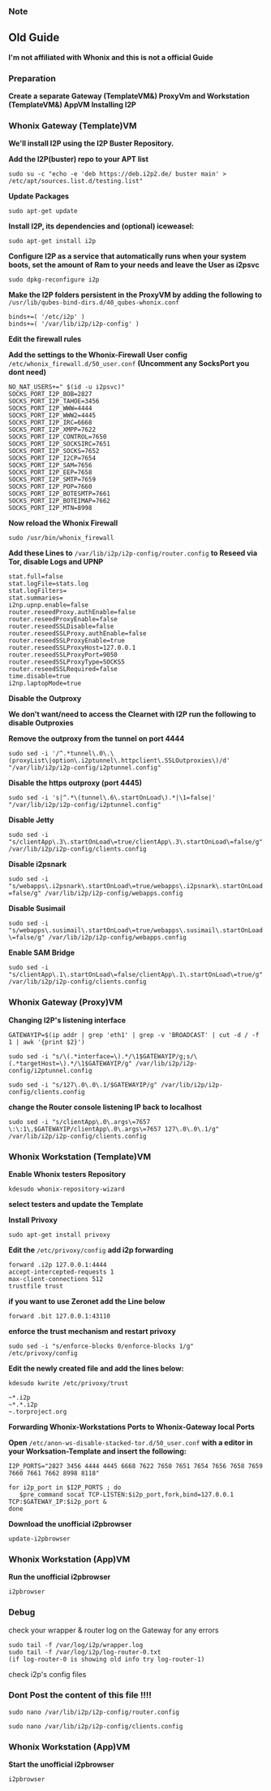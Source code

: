 
### Note
## Old Guide 
**I'm not affiliated with Whonix and this is not a official Guide**


### Preparation

**Create a separate Gateway (TemplateVM&) ProxyVm and Workstation (TemplateVM&) AppVM
Installing I2P**
### Whonix Gateway (Template)VM


**We'll install I2P using the I2P Buster Repository.**

**Add the I2P(buster) repo to your APT list**

`sudo su -c "echo -e 'deb https://deb.i2p2.de/ buster main' > /etc/apt/sources.list.d/testing.list"`

**Update Packages**

`sudo apt-get update`

**Install I2P, its dependencies and (optional) iceweasel:**

`sudo apt-get install i2p`

**Configure I2P as a service that automatically runs when your system boots, set the amount of Ram to your needs and leave the User as i2psvc**

`sudo dpkg-reconfigure i2p`

**Make the I2P folders persistent in the ProxyVM by adding the following to** `/usr/lib/qubes-bind-dirs.d/40_qubes-whonix.conf`

```
binds+=( '/etc/i2p' )
binds+=( '/var/lib/i2p/i2p-config' )
```


**Edit the firewall rules**

**Add the settings to the Whonix-Firewall User config** `/etc/whonix_firewall.d/50_user.conf` **(Uncomment any SocksPort you dont need)**

```
NO_NAT_USERS+=" $(id -u i2psvc)"
SOCKS_PORT_I2P_BOB=2827
SOCKS_PORT_I2P_TAHOE=3456
SOCKS_PORT_I2P_WWW=4444
SOCKS_PORT_I2P_WWW2=4445
SOCKS_PORT_I2P_IRC=6668
SOCKS_PORT_I2P_XMPP=7622
SOCKS_PORT_I2P_CONTROL=7650
SOCKS_PORT_I2P_SOCKSIRC=7651
SOCKS_PORT_I2P_SOCKS=7652
SOCKS_PORT_I2P_I2CP=7654
SOCKS_PORT_I2P_SAM=7656
SOCKS_PORT_I2P_EEP=7658
SOCKS_PORT_I2P_SMTP=7659
SOCKS_PORT_I2P_POP=7660
SOCKS_PORT_I2P_BOTESMTP=7661
SOCKS_PORT_I2P_BOTEIMAP=7662
SOCKS_PORT_I2P_MTN=8998
```

**Now reload the Whonix Firewall**

`sudo /usr/bin/whonix_firewall`

**Add these Lines to** `/var/lib/i2p/i2p-config/router.config` **to Reseed via Tor, disable Logs and UPNP**

```
stat.full=false
stat.logFile=stats.log
stat.logFilters=
stat.summaries=
i2np.upnp.enable=false
router.reseedProxy.authEnable=false
router.reseedProxyEnable=false
router.reseedSSLDisable=false
router.reseedSSLProxy.authEnable=false
router.reseedSSLProxyEnable=true
router.reseedSSLProxyHost=127.0.0.1
router.reseedSSLProxyPort=9050
router.reseedSSLProxyType=SOCKS5
router.reseedSSLRequired=false
time.disable=true
i2np.laptopMode=true
```

**Disable the Outproxy**

**We don't want/need to access the Clearnet with I2P run the following to disable Outproxies**

**Remove the outproxy from the tunnel on port 4444**

`sudo sed -i '/^.*tunnel\.0\.\(proxyList\|option\.i2ptunnel\.httpclient\.SSLOutproxies\)/d' "/var/lib/i2p/i2p-config/i2ptunnel.config"`

**Disable the https outproxy (port 4445)**

`sudo sed -i 's|^.*\(tunnel\.6\.startOnLoad\).*|\1=false|' "/var/lib/i2p/i2p-config/i2ptunnel.config"`

**Disable Jetty**

`sudo sed -i "s/clientApp\.3\.startOnLoad\=true/clientApp\.3\.startOnLoad\=false/g" /var/lib/i2p/i2p-config/clients.config`

**Disable i2psnark**

`sudo sed -i "s/webapps\.i2psnark\.startOnLoad\=true/webapps\.i2psnark\.startOnLoad=false/g" /var/lib/i2p/i2p-config/webapps.config`

**Disable Susimail**

`sudo sed -i "s/webapps\.susimail\.startOnLoad\=true/webapps\.susimail\.startOnLoad\=false/g" /var/lib/i2p/i2p-config/webapps.config`

**Enable SAM Bridge**

`sudo sed -i "s/clientApp\.1\.startOnLoad\=false/clientApp\.1\.startOnLoad\=true/g" /var/lib/i2p/i2p-config/clients.config`


### Whonix Gateway (Proxy)VM

**Changing I2P's listening interface**

`GATEWAYIP=$(ip addr | grep 'eth1' | grep -v 'BROADCAST' | cut -d / -f 1 | awk '{print $2}')`

`sudo sed -i "s/\(.*interface=\).*/\1$GATEWAYIP/g;s/\(.*targetHost=\).*/\1$GATEWAYIP/g" /var/lib/i2p/i2p-config/i2ptunnel.config`

`sudo sed -i "s/127\.0\.0\.1/$GATEWAYIP/g" /var/lib/i2p/i2p-config/clients.config`

**change the Router console listening IP back to localhost**

`sudo sed -i "s/clientApp\.0\.args\=7657 \:\:1\,$GATEWAYIP/clientApp\.0\.args\=7657 127\.0\.0\.1/g" /var/lib/i2p/i2p-config/clients.config`

### Whonix Workstation (Template)VM

**Enable Whonix testers Repository**

`kdesudo whonix-repository-wizard`

**select testers and update the Template**


**Install Privoxy**

`sudo apt-get install privoxy`

**Edit the** `/etc/privoxy/config` **add i2p forwarding**

```
forward .i2p 127.0.0.1:4444
accept-intercepted-requests 1
max-client-connections 512
trustfile trust
```
**if you want to use Zeronet add the Line below**
```
forward .bit 127.0.0.1:43110
```
**enforce the trust mechanism and restart privoxy**
```
sudo sed -i "s/enforce-blocks 0/enforce-blocks 1/g" /etc/privoxy/config
```
**Edit the newly created file and add the lines below:**

`kdesudo kwrite /etc/privoxy/trust`

```
~*.i2p
~*.*.i2p
~.torproject.org
```


**Forwarding Whonix-Workstations Ports to Whonix-Gateway local Ports**

**Open** `/etc/anon-ws-disable-stacked-tor.d/50_user.conf` **with a editor in your Worksation-Template and insert the following:**

```
I2P_PORTS="2827 3456 4444 4445 6668 7622 7650 7651 7654 7656 7658 7659 7660 7661 7662 8998 8118"

for i2p_port in $I2P_PORTS ; do
   $pre_command socat TCP-LISTEN:$i2p_port,fork,bind=127.0.0.1 TCP:$GATEWAY_IP:$i2p_port &
done
```

**Download the unofficial i2pbrowser**

`update-i2pbrowser`

### Whonix Workstation (App)VM

**Run the unofficial i2pbrowser**

`i2pbrowser`


### Debug
check your wrapper & router log on the Gateway for any errors
```
sudo tail -f /var/log/i2p/wrapper.log
sudo tail -f /var/log/i2p/log-router-0.txt
(if log-router-0 is showing old info try log-router-1)

```
check i2p's config files

### Dont Post the content of this file !!!! 
```
sudo nano /var/lib/i2p/i2p-config/router.config
```


```
sudo nano /var/lib/i2p/i2p-config/clients.config

```



### Whonix Workstation (App)VM

**Start the unofficial i2pbrowser**

`i2pbrowser`
